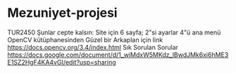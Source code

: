 # Mezuniyet-projesi
TUR2450
Şunlar cepte kalsın:
Site için 6 sayfa;
2"si ayarlar 4"ü ana menü
OpenCV kütüphanesinden Güzel bir Arkaplan için link https://docs.opencv.org/3.4/index.html
Sık Sorulan Sorular https://docs.google.com/document/d/1_wiMdxW5MKdz_lBwdJMk6xi6hME3E1SZ2HgF4KA4vGI/edit?usp=sharing
